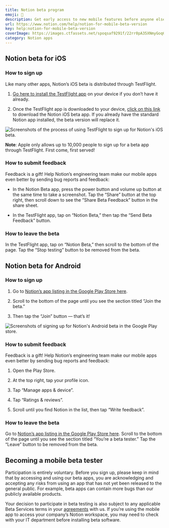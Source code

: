 ```yaml
---
title: Notion beta program
emoji: 📲
description: Get early access to new mobile features before anyone else, and help shape the future of Notion’s iOS & Android apps! Compared to the standard mobile apps, you’ll receive bug fixes and updates much quicker 📲
url: https://www.notion.com/help/notion-for-mobile-beta-version
key: help:notion-for-mobile-beta-version
coverImage: https://images.ctfassets.net/spoqsaf9291f/22rr0pA35XNmyGoq6HNz48/1de31582287cdbb7257efd80ff431736/Notion_for_mobile_beta_-_hero.png
category: Notion apps
---
```


## Notion beta for iOS

### How to sign up

Like many other apps, Notion’s iOS beta is distributed through TestFlight.

1. [Go here to install the TestFlight app](https://apps.apple.com/us/app/testflight/id899247664) on your device if you don’t have it already.

2. Once the TestFlight app is downloaded to your device, [click on this link](https://testflight.apple.com/join/YSo8aVCS) to download the Notion iOS beta app. If you already have the standard Notion app installed, the beta version will replace it.

![Screenshots of the process of using TestFlight to sign up for Notion's iOS beta.](https://images.ctfassets.net/spoqsaf9291f/29e7M5pLp6pAf0Ox8sdKaD/7eee974017c110959c467d2c2eec4bd7/Sign_up_on_iOS.png)

**Note**: Apple only allows up to 10,000 people to sign up for a beta app through TestFlight. First come, first served!

### How to submit feedback

Feedback is a gift! Help Notion’s engineering team make our mobile apps even better by sending bug reports and feedback:

* In the Notion Beta app, press the power button and volume up button at the same time to take a screenshot. Tap the “Share” button at the top right, then scroll down to see the “Share Beta Feedback” button in the share sheet.

* In the TestFlight app, tap on “Notion Beta,” then tap the “Send Beta Feedback” button.

### How to leave the beta

In the TestFlight app, tap on “Notion Beta,” then scroll to the bottom of the page. Tap the “Stop testing” button to be removed from the beta.

## Notion beta for Android

### How to sign up

1. Go to [Notion’s app listing in the Google Play Store here](https://play.google.com/store/apps/details?id=notion.id\&hl=en_US\&gl=US).

2. Scroll to the bottom of the page until you see the section titled “Join the beta.”

3. Then tap the “Join” button — that’s it!

![Screenshots of signing up for Notion's Android beta in the Google Play store.](https://images.ctfassets.net/spoqsaf9291f/6nTGF8XuqiMbTWJXG6bdRO/ef4e65d1888d5932708932e6b7ebd5ab/Sign_up_on_Android.png)

### How to submit feedback

Feedback is a gift! Help Notion’s engineering team make our mobile apps even better by sending bug reports and feedback:

1. Open the Play Store.

2. At the top right, tap your profile icon.

3. Tap “Manage apps & device”.

4. Tap “Ratings & reviews”.

5. Scroll until you find Notion in the list, then tap “Write feedback”.

### How to leave the beta

Go to [Notion’s app listing in the Google Play Store here](https://play.google.com/store/apps/details?id=notion.id\&hl=en_US\&gl=US). Scroll to the bottom of the page until you see the section titled “You’re a beta tester.” Tap the “Leave” button to be removed from the beta.

## Becoming a mobile beta tester

Participation is entirely voluntary. Before you sign up, please keep in mind that by accessing and using our beta apps, you are acknowledging and accepting any risks from using an app that has not yet been released to the general public. For example, beta apps can contain more bugs than our publicly available products.

Your decision to participate in beta testing is also subject to any applicable Beta Services terms in your [agreements](https://notion.notion.site/Terms-and-Privacy-28ffdd083dc3473e9c2da6ec011b58ac) with us. If you’re using the mobile app to access your company’s Notion workspace, you may need to check with your IT department before installing beta software.
